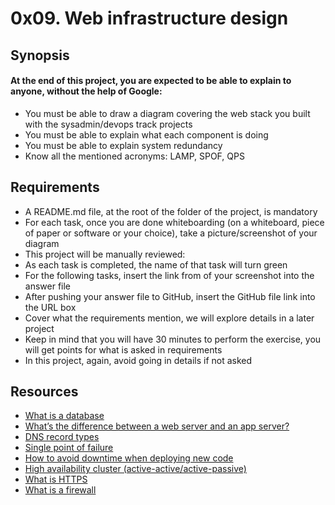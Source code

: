 # 0x09. Web infrastructure design

## Synopsis

#### At the end of this project, you are expected to be able to explain to anyone, without the help of Google:
- You must be able to draw a diagram covering the web stack you built with the sysadmin/devops track projects
-  You must be able to explain what each component is doing
- You must be able to explain system redundancy
- Know all the mentioned acronyms: LAMP, SPOF, QPS

## Requirements

- A README.md file, at the root of the folder of the project, is mandatory
- For each task, once you are done whiteboarding (on a whiteboard, piece of paper or software or your choice), take a picture/screenshot of your diagram
- This project will be manually reviewed:
- As each task is completed, the name of that task will turn green
- For the following tasks, insert the link from of your screenshot into the answer file
- After pushing your answer file to GitHub, insert the GitHub file link into the URL box
- Cover what the requirements mention, we will explore details in a later project
- Keep in mind that you will have 30 minutes to perform the exercise, you will get points for what is asked in requirements
- In this project, again, avoid going in details if not asked

## Resources
- [What is a database](http://https://intranet.hbtn.io/rltoken/woDFYUG0y_SrA79AaYbFCA "What is a database")
- [What’s the difference between a web server and an app server?](https://intranet.hbtn.io/rltoken/Nb8B47Y2D8SLqQMOKVoQyQ "What’s the difference between a web server and an app server?")
- [DNS record types](https://intranet.hbtn.io/rltoken/ojwHUACZEtIWfI9M6i7c3g "DNS record types")
- [Single point of failure](https://intranet.hbtn.io/rltoken/wYpewVpIp9PSqqL27RPafg "Single point of failure")
- [How to avoid downtime when deploying new code](https://intranet.hbtn.io/rltoken/Mlvynt0OgLQXrxjrC5Wlnw "How to avoid downtime when deploying new code")
- [High availability cluster (active-active/active-passive)](https://intranet.hbtn.io/rltoken/POX3jE0S6TChQHSYQraYeQ "High availability cluster (active-active/active-passive)")
- [What is HTTPS](https://intranet.hbtn.io/rltoken/N4BwU4wYDNW02kdzMiekFw "What is HTTPS")
- [What is a firewall](https://intranet.hbtn.io/rltoken/ZFTutaKN4wWzmL4fWhQmeg "What is a firewall")